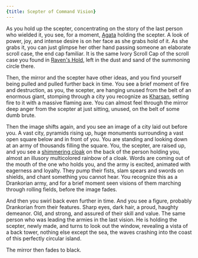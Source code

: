 ```yaml
---
{title: Scepter of Command Vision}
---
```

As you hold up the scepter, concentrating on the story of the last person who wielded it, you see, for a moment, [Agata](<../../../people/fey/agata.md>) holding the scepter. A look of power, joy, and intense desire is on her face as she grabs hold of it. As she grabs it, you can just glimpse her other hand passing someone an elaborate scroll case, the end cap familiar. It is the same Ivory Scroll Cap of the scroll case you found in [Raven's Hold](<../../../gazetteer/greater-dunmar/dunmari-basin/raven-s-hold.md>), left in the dust and sand of the summoning circle there. 

Then, the mirror and the scepter have other ideas, and you find yourself being pulled and pulled further back in time. You see a brief moment of fire and destruction, as you, the scepter, are hanging unused from the belt of an enormous giant, stomping through a city you recognize as [Kharsan](<../../../gazetteer/greater-dunmar/dunmari-basin/kharsan.md>), setting fire to it with a massive flaming axe. You can almost feel through the mirror deep anger from the scepter at just sitting, unused, on the belt of some dumb brute.

Then the image shifts again, and you see an image of a city laid out before you. A vast city, pyramids rising up, huge monuments surrounding a vast open square below and in front of you. You are standing and looking down at an army of thousands filling the square. You, the scepter, are raised up, and you see a [shimmering cloak](<../../../things/artifacts-of-power/cloak-of-rainbows.md>) on the back of the person holding you, almost an illusory multicolored rainbow of a cloak. Words are coming out of the mouth of the one who holds you, and the army is excited, animated with eagerness and loyalty. They pump their fists, slam spears and swords on shields, and chant something you cannot hear. You recognize this as a Drankorian army, and for a brief moment seen visions of them marching through rolling fields, before the image fades.

And then you swirl back even further in time. And you see a figure, probably Drankorian from their features. Sharp eyes, dark hair, a proud, haughty demeanor. Old, and strong, and assured of their skill and value. The same person who was leading the armies in the last vision. He is holding the scepter, newly made, and turns to look out the window, revealing a vista of a back tower, nothing else except the sea, the waves crashing into the coast of this perfectly circular island. 

The mirror then fades to black.